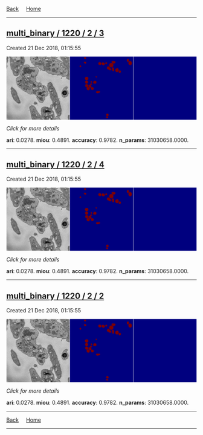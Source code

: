 
[Back](..)&nbsp;&nbsp;&nbsp;&nbsp;&nbsp;[Home](https://leapmanlab.github.io/snapshots)

---

<div class="summary"><a href="3"><h2>multi_binary / 1220 / 2 / 3</h2></a><p>Created 21 Dec 2018, 01:15:55
</p><a href="3"><img src="3/media/summary.png" align="center"></a><p>
<i>Click for more details</i>
</p></div>

**ari**: 0.0278. **miou**: 0.4891. **accuracy**: 0.9782. **n_params**: 31030658.0000. 

---

<div class="summary"><a href="4"><h2>multi_binary / 1220 / 2 / 4</h2></a><p>Created 21 Dec 2018, 01:15:55
</p><a href="4"><img src="4/media/summary.png" align="center"></a><p>
<i>Click for more details</i>
</p></div>

**ari**: 0.0278. **miou**: 0.4891. **accuracy**: 0.9782. **n_params**: 31030658.0000. 

---

<div class="summary"><a href="2"><h2>multi_binary / 1220 / 2 / 2</h2></a><p>Created 21 Dec 2018, 01:15:55
</p><a href="2"><img src="2/media/summary.png" align="center"></a><p>
<i>Click for more details</i>
</p></div>

**ari**: 0.0278. **miou**: 0.4891. **accuracy**: 0.9782. **n_params**: 31030658.0000. 

---

[Back](..)&nbsp;&nbsp;&nbsp;&nbsp;&nbsp;[Home](https://leapmanlab.github.io/snapshots)

---